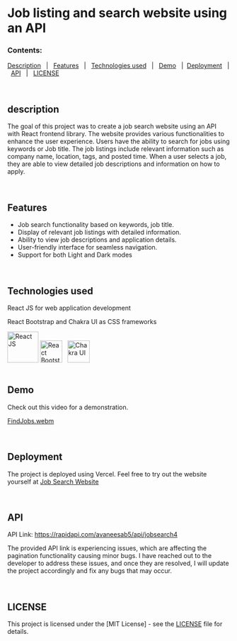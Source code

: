 # Job listing and search website using an API

### Contents:
[Description](#description) &nbsp; | &nbsp; [Features](#features) &nbsp; | &nbsp; [Technologies used](#technologies-used) &nbsp; | &nbsp; [Demo](#demo) &nbsp; |  &nbsp;[Deployment](#deployment) &nbsp; | &nbsp; [API](api) &nbsp; | &nbsp; [LICENSE](license)

<br />

## description

The goal of this project was to create a job search website using an API with React frontend library. The website provides various functionalities to enhance the user experience. Users have the ability to search for jobs using keywords or Job title. The job listings include relevant information such as company name, location, tags, and posted time. When a user selects a job, they are able to view detailed job descriptions and information on how to apply.
 
 <br/> 
 
## Features

- Job search functionality based on keywords, job title.
- Display of relevant job listings with detailed information.
- Ability to view job descriptions and application details.
- User-friendly interface for seamless navigation.
- Support for both Light and Dark modes

 <br/> 

## Technologies used

React JS for web application development

React Bootstrap and Chakra UI as CSS frameworks

<img src="https://github.com/nourhan-ashraf/Github-Job-Search/assets/66208099/e8978ade-3412-45ec-8177-7da09ded7248" alt="React JS" width="70">
<img src="https://github.com/nourhan-ashraf/Github-Job-Search/assets/66208099/d9ee316e-3b29-45c8-a3d2-cda75a45a34e" alt="React Bootstrap" width="50">
&nbsp;
<img src="https://github.com/nourhan-ashraf/Github-Job-Search/assets/66208099/f7ae9703-3201-433b-87b8-f94176ba8b09" alt="Chakra UI" width="50">

 <br/> 
 <br/> 
 

 
## Demo
Check out this video for a demonstration.

[FindJobs.webm](https://github.com/nourhan-ashraf/Github-Job-Search/assets/66208099/f3b3d573-510c-498c-977a-ce4a7abefa35)

 <br/> 
 
## Deployment

The project is deployed using Vercel. Feel free to try out the website yourself at [Job Search Website]( https://github-job-search.vercel.app/)

 <br/> 
 
## API
API Link: https://rapidapi.com/avaneesab5/api/jobsearch4

The provided API link is experiencing issues, which are affecting the pagination functionality causing minor bugs. I have reached out to the developer to address these issues, and once they are resolved, I will update the project accordingly and fix any bugs that may occur.

 <br/> 

## LICENSE

This project is licensed under the [MIT License] - see the [LICENSE](LICENSE.md) file for details.

